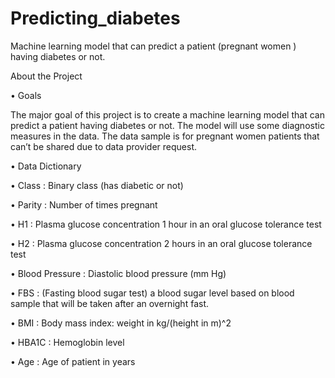 # Predicting_diabetes
Machine learning model that can predict a patient (pregnant women ) having diabetes or not.

About the Project

•	Goals

The major goal of this project is to create a machine learning model that can predict a patient having diabetes or not. The model will use some diagnostic measures in the data. The data sample is for pregnant women patients that can’t be shared due to data provider request.

•	Data Dictionary

•	Class	 :  Binary class (has diabetic or not)

•	Parity :	Number of times pregnant

•	H1	   :	Plasma glucose concentration 1 hour in an oral glucose tolerance test

•	H2	   :	Plasma glucose concentration 2 hours in an oral glucose tolerance test

•	Blood Pressure	:	Diastolic blood pressure (mm Hg)

•	FBS	   :	(Fasting blood sugar test) a blood sugar level based on blood sample that will be taken after an overnight fast.

•	BMI	   :	Body mass index: weight in kg/(height in m)^2

•	HBA1C	 :	Hemoglobin level

•	Age	   :	Age of patient in years


